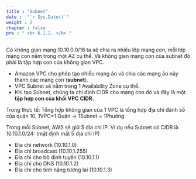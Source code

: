 ```yaml
---
title : "Subnet"
date :  "`r Sys.Date()`" 
weight : 2
chapter : false
pre : " <b> 6.1.2. </b> "
---
```


Có không gian mạng 10.10.0.0/16 ta sẽ chia ra nhiều lớp mạng con, mỗi lớp mạng con nằm trong một AZ cụ thể. Và không gian mạng con của subnet đó phải là tập hợp con của không gian VPC.

- Amazon VPC cho phép tạo nhiều mạng ảo và chia các mạng ảo này thành các mạng con (**subnet**).
- VPC Subnet sẽ nằm trong 1 Availability Zone cụ thể.
- Khi tạo Subnet, chúng ta chỉ định CIDR cho mạng con đó và đây là một **tập hợp con của khối VPC CIDR.**

Trong thực tế: Tổng hợp không gian của 1 VPC là tổng hợp địa chỉ đánh số của quận 10, 1VPC=1 Quận → 1Subnet = 1Phường

Trong mỗi Subnet, AWS sẽ giữ 5 địa chỉ IP. Ví dụ nếu Subnet có CIDR là 10.10.1.0/24: (mặt định mất 5 địa chỉ IP)

- Địa chỉ network (10.10.1.0)
- Địa chỉ broadcast (10.10.1.255)
- Địa chỉ cho bộ định tuyến (10.10.1.1)
- Địa chỉ cho DNS (10.10.1.2)
- Địa chỉ cho tính năng tương lai (10.10.1.3)
